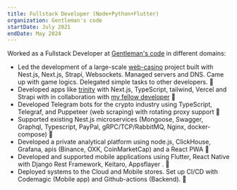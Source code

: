 ```yaml
---
title: Fullstack Developer (Node+Python+Flutter)
organization: Gentleman's code
startDate: July 2021
endDate: May 2024
---
```


Worked as a Fullstack Developer at [Gentleman's code](https://gent-code.com/) in different domains:

- Led the development of a large-scale [web-casino](https://gooddrop.gg/user/1) project built with Nest.js, Next.js, Strapi, Websockets. Managed servers and DNS. Came up with game logics. Delegated simple tasks to other developers. 🎉
- Developed apps like [trinity](https://trinityrental.com/) with Next.js, TypeScript, tailwind, Vercel and Strapi with
  in collaboration with [my fellow developer](https://t.me/niukJs) 🎉
- Developed Telegram bots for the crypto industry using TypeScript, Telegraf, and Puppeteer (web scraping) with rotating proxy support 🎉
- Supported existing Nest.js microservices (Mongoose, Swagger, Graphql, Typescript, PayPal, gRPC/TCP/RabbitMQ, Nginx,
  docker-compose) 🎉
- Developed a private analytical platform using node.js, ClickHouse, Grafana, apis (Binance, OXK, CoinMarketCap) and a React PWA 🎉
- Developed and supported mobile applications using Flutter, React Native with Django Rest Framework, Keitaro, Appsflayer . 🎉
- Deployed systems to the Cloud and Mobile stores. Set up CI/CD with Codemagic (Mobile app) and Github-actions (Backend). 🎉